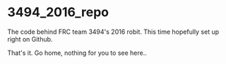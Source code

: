 # 3494_2016_repo
The code behind FRC team 3494's 2016 robit. This time hopefully set up right on Github.


That's it. Go home, nothing for you to see here..
